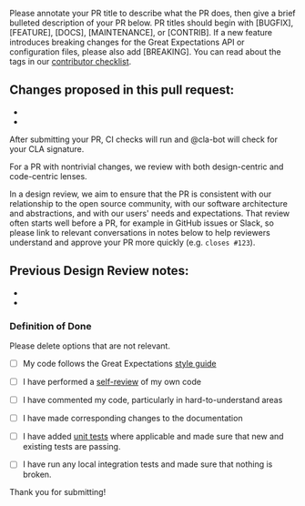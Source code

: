 Please annotate your PR title to describe what the PR does, then give a brief bulleted description of your PR below. PR titles should begin with [BUGFIX], [FEATURE], [DOCS], [MAINTENANCE], or [CONTRIB]. If a new feature introduces breaking changes for the Great Expectations API or configuration files, please also add [BREAKING]. You can read about the tags in our [contributor checklist](https://docs.greatexpectations.io/docs/contributing/contributing_checklist).

Changes proposed in this pull request:
-
-
-


After submitting your PR, CI checks will run and @cla-bot will check for your CLA signature.

For a PR with nontrivial changes, we review with both design-centric and code-centric lenses.

In a design review, we aim to ensure that the PR is consistent with our relationship to the open source community, with our software architecture and abstractions, and with our users' needs and expectations. That review often starts well before a PR, for example in GitHub issues or Slack, so please link to relevant conversations in notes below to help reviewers understand and approve your PR more quickly (e.g. `closes #123`).

Previous Design Review notes:
-
-
-


### Definition of Done
Please delete options that are not relevant.

- [ ] My code follows the Great Expectations [style guide](https://docs.greatexpectations.io/docs/contributing/style_guides/code_style)
- [ ] I have performed a [self-review](https://docs.greatexpectations.io/docs/contributing/contributing_checklist) of my own code
- [ ] I have commented my code, particularly in hard-to-understand areas
- [ ] I have made corresponding changes to the documentation
- [ ] I have added [unit tests](https://docs.greatexpectations.io/docs/contributing/contributing_test#writing-unit-and-integration-tests) where applicable and made sure that new and existing tests are passing.
- [ ] I have run any local integration tests and made sure that nothing is broken.


Thank you for submitting!
